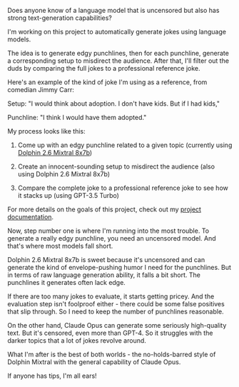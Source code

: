 Does anyone know of a language model that is uncensored but also has strong text-generation capabilities?

I'm working on this project to automatically generate jokes using language models.

The idea is to generate edgy punchlines, then for each punchline, generate a corresponding setup to misdirect the audience. After that, I'll filter out the duds by comparing the full jokes to a professional reference joke.

Here's an example of the kind of joke I'm using as a reference, from comedian Jimmy Carr:

Setup: "I would think about adoption. I don't have kids. But if I had kids,"

Punchline: "I think I would have them adopted."

My process looks like this:

1. Come up with an edgy punchline related to a given topic (currently using [Dolphin 2.6 Mixtral 8x7b](https://huggingface.co/cognitivecomputations/dolphin-2.6-mixtral-8x7b))

2. Create an innocent-sounding setup to misdirect the audience (also using Dolphin 2.6 Mixtral 8x7b)

3. Compare the complete joke to a professional reference joke to see how it stacks up (using GPT-3.5 Turbo)

For more details on the goals of this project, check out my [project documentation](https://github.com/8ta4/gag/blob/bb2d1966eeb459f5f68576e2f0fcc2c499da9fba/DONTREADME.md).

Now, step number one is where I'm running into the most trouble. To generate a really edgy punchline, you need an uncensored model. And that's where most models fall short.

Dolphin 2.6 Mixtral 8x7b is sweet because it's uncensored and can generate the kind of envelope-pushing humor I need for the punchlines. But in terms of raw language generation ability, it falls a bit short. The punchlines it generates often lack edge.

If there are too many jokes to evaluate, it starts getting pricey. And the evaluation step isn't foolproof either - there could be some false positives that slip through. So I need to keep the number of punchlines reasonable.

On the other hand, Claude Opus can generate some seriously high-quality text. But it's censored, even more than GPT-4. So it struggles with the darker topics that a lot of jokes revolve around.

What I'm after is the best of both worlds - the no-holds-barred style of Dolphin Mixtral with the general capability of Claude Opus.

If anyone has tips, I'm all ears!
